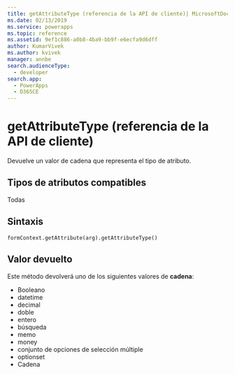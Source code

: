 ```yaml
---
title: getAttributeType (referencia de la API de cliente)| MicrosoftDocs
ms.date: 02/13/2019
ms.service: powerapps
ms.topic: reference
ms.assetid: 9ef1c886-a0b8-4ba9-bb9f-e6ecfa9d6dff
author: KumarVivek
ms.author: kvivek
manager: annbe
search.audienceType:
  - developer
search.app:
  - PowerApps
  - D365CE
---
```

# <a name="getattributetype-client-api-reference"></a>getAttributeType (referencia de la API de cliente)



Devuelve un valor de cadena que representa el tipo de atributo. 

## <a name="attribute-types-supported"></a>Tipos de atributos compatibles

Todas

## <a name="syntax"></a>Sintaxis

`formContext.getAttribute(arg).getAttributeType()`

## <a name="return-value"></a>Valor devuelto

Este método devolverá uno de los siguientes valores de **cadena**:

- Booleano
- datetime
- decimal
- doble
- entero
- búsqueda
- memo
- money
- conjunto de opciones de selección múltiple
- optionset
- Cadena

